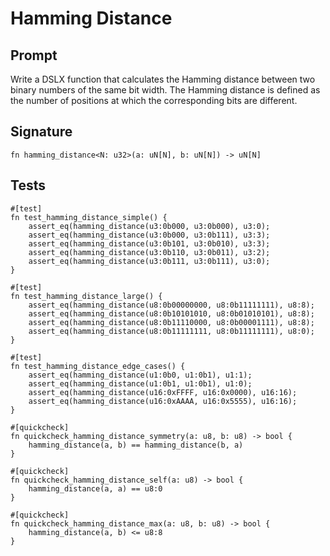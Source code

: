 # Hamming Distance

## Prompt

Write a DSLX function that calculates the Hamming distance between two binary numbers of the same bit width. The Hamming distance is defined as the number of positions at which the corresponding bits are different.

## Signature

```dslx-snippet
fn hamming_distance<N: u32>(a: uN[N], b: uN[N]) -> uN[N]
```

## Tests

```dslx-snippet
#[test]
fn test_hamming_distance_simple() {
    assert_eq(hamming_distance(u3:0b000, u3:0b000), u3:0);
    assert_eq(hamming_distance(u3:0b000, u3:0b111), u3:3);
    assert_eq(hamming_distance(u3:0b101, u3:0b010), u3:3);
    assert_eq(hamming_distance(u3:0b110, u3:0b011), u3:2);
    assert_eq(hamming_distance(u3:0b111, u3:0b111), u3:0);
}

#[test]
fn test_hamming_distance_large() {
    assert_eq(hamming_distance(u8:0b00000000, u8:0b11111111), u8:8);
    assert_eq(hamming_distance(u8:0b10101010, u8:0b01010101), u8:8);
    assert_eq(hamming_distance(u8:0b11110000, u8:0b00001111), u8:8);
    assert_eq(hamming_distance(u8:0b11111111, u8:0b11111111), u8:0);
}

#[test]
fn test_hamming_distance_edge_cases() {
    assert_eq(hamming_distance(u1:0b0, u1:0b1), u1:1);
    assert_eq(hamming_distance(u1:0b1, u1:0b1), u1:0);
    assert_eq(hamming_distance(u16:0xFFFF, u16:0x0000), u16:16);
    assert_eq(hamming_distance(u16:0xAAAA, u16:0x5555), u16:16);
}

#[quickcheck]
fn quickcheck_hamming_distance_symmetry(a: u8, b: u8) -> bool {
    hamming_distance(a, b) == hamming_distance(b, a)
}

#[quickcheck]
fn quickcheck_hamming_distance_self(a: u8) -> bool {
    hamming_distance(a, a) == u8:0
}

#[quickcheck]
fn quickcheck_hamming_distance_max(a: u8, b: u8) -> bool {
    hamming_distance(a, b) <= u8:8
}
```
